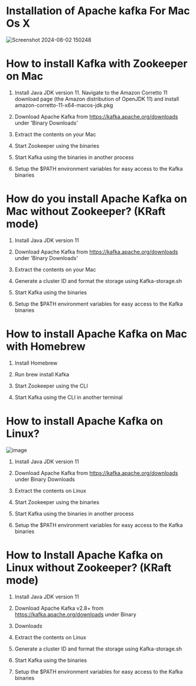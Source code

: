 # Installation of Apache kafka For Mac Os X

![Screenshot 2024-08-02 150248](https://github.com/user-attachments/assets/4bf71f2e-7dba-452a-9603-8d0ff85626b1)

# How to install Kafka with Zookeeper on Mac
1. Install Java JDK version 11. Navigate to the Amazon Corretto 11 download page (the Amazon distribution of OpenJDK 11) and install amazon-corretto-11-x64-macos-jdk.pkg

2. Download Apache Kafka from https://kafka.apache.org/downloads under 'Binary Downloads'

3. Extract the contents on your Mac

4. Start Zookeeper using the binaries

5. Start Kafka using the binaries in another process

6. Setup the $PATH environment variables for easy access to the Kafka binaries

# How do you install Apache Kafka on Mac without Zookeeper? (KRaft mode)
1. Install Java JDK version 11

2. Download Apache Kafka from https://kafka.apache.org/downloads under 'Binary Downloads'

3. Extract the contents on your Mac

4. Generate a cluster ID and format the storage using Kafka-storage.sh

5. Start Kafka using the binaries

6. Setup the $PATH environment variables for easy access to the Kafka binaries

# How to install Apache Kafka on Mac with Homebrew
1. Install Homebrew

2. Run brew install Kafka

3. Start Zookeeper using the CLI

4. Start Kafka using the CLI in another terminal

# How to install Apache Kafka on Linux?

 ![image](https://github.com/user-attachments/assets/e6e860c6-ca8e-48d9-a576-577fc85cfc7a)

1. Install Java JDK version 11

2. Download Apache Kafka from https://kafka.apache.org/downloads under Binary Downloads

3. Extract the contents on Linux

4. Start Zookeeper using the binaries

5. Start Kafka using the binaries in another process

6. Setup the $PATH environment variables for easy access to the Kafka binaries

# How to Install Apache Kafka on Linux without Zookeeper? (KRaft mode)

1. Install Java JDK version 11

2. Download Apache Kafka v2.8+ from https://kafka.apache.org/downloads under Binary

3. Downloads

4. Extract the contents on Linux

5. Generate a cluster ID and format the storage using Kafka-storage.sh

6. Start Kafka using the binaries

7. Setup the $PATH environment variables for easy access to the Kafka binaries

   





